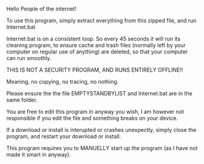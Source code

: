 Hello People of the internet!

To use this program, simply extract everything from this zipped file, and run Internet.bat

Internet.bat is on a consistent loop. So every 45 seconds it will run its cleaning program, to ensure cache and trash files 
(normally left by your computer on regular use of anything) are deleted, so that your computer can run smoothly.

THIS IS NOT A SECURITY PROGRAM, AND RUNS ENTIRELY OFFLINE!!

Meaning, no copying, no tracing, no nothing.

Please ensure the the file EMPTYSTANDBYLIST and Internet.bat are in the same folder.

You are free to edit this program in anyway you wish, I am however not responsible if you edit the file and something breaks on your device.

If a download or install is interupted or crashes unexpectly, simply close the program, and restart your download or install.

This program requires you to MANUELLY start up the program (as I have not made it smart in anyway).
